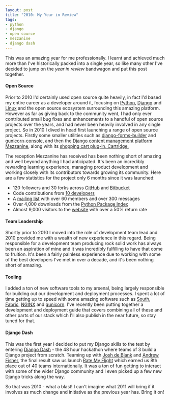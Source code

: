 ```yaml
---
layout: post
title: "2010: My Year in Review"
tags:
- python
- django
- open source
- mezzanine
- django dash
---
```


This was an amazing year for me professionally. I learnt and achieved much
more than I've historically packed into a single year, so like many other I've
decided to jump on the _year in review_ bandwagon and put this post
together.

#### Open Source

Prior to 2010 I'd certainly used open source quite heavily, in fact I'd based
my entire career as a developer around it, focusing on
[Python](http://python.org/), [Django](http://www.djangoproject.com/) and
[Linux](http://en.wikipedia.org/wiki/Linux) and the open source ecosystem
surrounding this amazing platform. However as far as giving back to the
community went, I had only ever contributed small bug fixes and enhancements
to a handful of open source projects over the years, and had never been
heavily involved in any single project. So in 2010 I dived in head first
launching a range of open source projects. Firstly some smaller utilities such
as [django-forms-builder](https://github.com/stephenmcd/django-forms-builder)
and [gunicorn-console](https://github.com/stephenmcd/gunicorn-console), and
then the [Django content management platform
Mezzanine](http://mezzanine.jupo.org/), along with its [shopping cart plug-in,
Cartridge.](http://cartridge.jupo.org/)

The reception Mezzanine has received has been nothing short of amazing and
well beyond anything I had anticipated. It's been an incredibly rewarding
learning experience, managing product development and working closely with its
contributors towards growing its community. Here are a few statistics for the
project only 6 months since it was launched:

  * 120 followers and 30 forks across [GitHub](https://github.com/stephenmcd/mezzanine) and [Bitbucket](https://bitbucket.org/stephenmcd/mezzanine)
  * Code contributions from [10 developers](http://mezzanine.jupo.org/docs/colophon.html#authors)
  * A [mailing list](http://groups.google.com/group/mezzanine-users/topics) with over 60 members and over 300 messages
  * Over 4,000 downloads from the [Python Package Index](http://pypi.python.org/pypi)
  * Almost 9,000 visitors to the [website](http://mezzanine.jupo.org/) with over a 50% return rate

#### Team Leadership

Shortly prior to 2010 I moved into the role of development team lead and 2010
provided me with a wealth of new experience in this regard. Being responsible
for a development team producing rock solid work has always been an aspiration
of mine and it was incredibly fulfilling to have that come to fruition. It's
been a fairly painless experience due to working with some of the best
developers I've met in over a decade, and it's been nothing short of amazing.

#### Tooling

I added a ton of new software tools to my arsenal, being largely responsible
for building out our development and deployment processes. I spent a lot of
time getting up to speed with some amazing software such as
[South](http://south.aeracode.org/), [Fabric](http://fabfile.org/),
[NGINX](http://nginx.org/en/) and [gunicorn](http://gunicorn.org/). I've
recently been putting together a development and deployment guide that covers
combining all of these and other parts of our stack which I'll also publish in
the near future, so stay tuned for that.

#### Django Dash

This was the first year I decided to put my Django skills to the test by
entering [Django Dash](http://djangodash.com/) - the 48 hour hackathon where
teams of 3 build a Django project from scratch. Teaming up with [Josh de
Blank](http://www.joshdeblank.com/) and [Andrew Fisher](http://ajfisher.me/),
the final result saw us launch [Rate My Flight](http://ratemyflight.org) which
earned us 8th place out of 40 teams internationally. It was a ton of fun
getting to interact with some of the wider Django community and I even picked
up a few new Django tricks along the way.

So that was 2010 - what a blast! I can't imagine what 2011 will bring if it
involves as much change and initiative as the previous year has. Bring it on!
